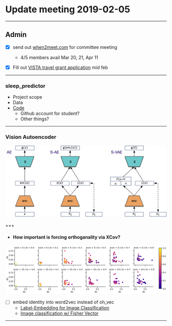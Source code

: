 # Update meeting 2019-02-05

---

## Admin

- [X] send out [when2meet.com](https://www.when2meet.com/?7494790-vocb8) for committee meeting
  - 4/5 members avail Mar 20, 21, Apr 11

- [X] Fill out [VISTA travel grant application](http://vista.info.yorku.ca/opportunities/visiting-scholar-trainee-awards/) mid feb

---
### sleep_predictor

- Project scope
- Data
- [Code](https://github.com/jzlab/sleep_ann)
  - Github account for student?
  - Other things?


---

### Vision Autoencoder

![model architecture](https://raw.githubusercontent.com/elijahc/tensorflow-generative-model-collections/master/assets/etc/S-AE_structures.png)

+++

- #### How important is forcing orthoganality via XCov?
![xcov fig](assets/img/xcov_mutual_info.png)
- [ ] embed identity into word2vec instead of oh_vec
  - [Label-Embedding for Image Classification](https://arxiv.org/pdf/1503.08677.pdf)
  - [Image classification w/ Fisher Vector](https://hal.inria.fr/hal-00830491v2/document)
---


